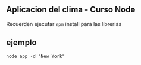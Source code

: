 ## Aplicacion del clima - Curso Node

Recuerden ejecutar  ```npm``` install para las librerias

## ejemplo

```
node app -d "New York"
```